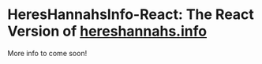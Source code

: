 # HeresHannahsInfo-React: The React Version of [hereshannahs.info](http://hereshannahs.info/)

More info to come soon!